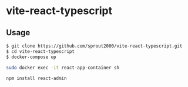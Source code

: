 # vite-react-typescript

## Usage

```sh
$ git clone https://github.com/sprout2000/vite-react-typescript.git
$ cd vite-react-typescript
$ docker-compose up
```

```sh
sudo docker exec -it react-app-container sh
```

```
npm install react-admin
```